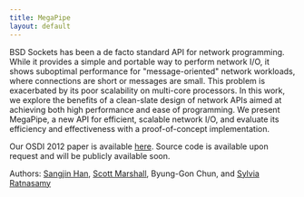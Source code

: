 ```yaml
---
title: MegaPipe
layout: default
---
```


BSD Sockets has been a de facto standard API for network programming. 
While it provides a simple and portable way to perform network I/O, 
it shows suboptimal performance for "message-oriented" 
network workloads, where connections are short or messages are small.
This problem is exacerbated by its poor scalability on multi-core processors.
In this work, we explore the benefits of a clean-slate design of network APIs
aimed at achieving both high performance and ease of programming.
We present MegaPipe, a new API for efficient, scalable network I/O, and
evaluate its efficiency and effectiveness with a proof-of-concept implementation.

Our OSDI 2012 paper is available [here](http://www.eecs.berkeley.edu/~sangjin/static/pub/osdi2012_megapipe.pdf). Source code is available upon request and will be publicly available soon.

Authors: 
[Sangjin Han](http://www.eecs.berkeley.edu/~sangjin), 
[Scott Marshall](http://www.eecs.berkeley.edu/~scottm), 
Byung-Gon Chun, and 
[Sylvia Ratnasamy](http://cs.berkeley.edu/~sylvia)

